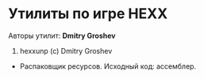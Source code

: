 ﻿# Утилиты по игре HEXX

Авторы утилит: **Dmitry Groshev**

1. hexxunp (c) Dmitry Groshev
 * Распаковщик ресурсов. Исходный код: ассемблер.